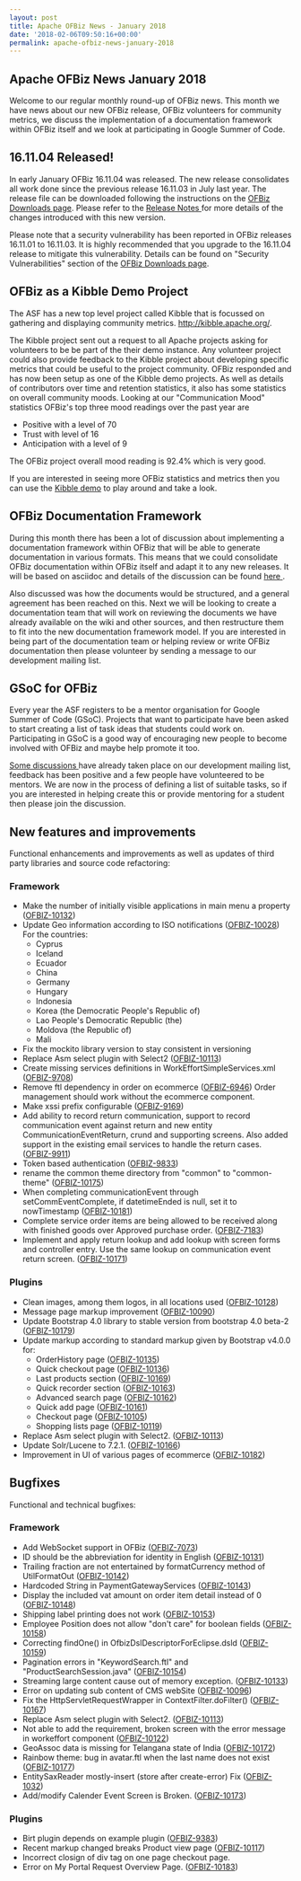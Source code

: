 ```yaml
---
layout: post
title: Apache OFBiz News - January 2018
date: '2018-02-06T09:50:16+00:00'
permalink: apache-ofbiz-news-january-2018
---
```

<h2>Apache OFBiz News January 2018 </h2>
Welcome to our regular monthly round-up of OFBiz news.
This month we have news about our new OFBiz release, OFBiz volunteers for community metrics, we discuss the implementation of a documentation framework within OFBiz itself and we look at participating in Google Summer of Code.
<!--more--> 
<h2>16.11.04 Released!</h2>
<p>In early January OFBiz 16.11.04 was released. The new release consolidates all work done since the previous release 16.11.03 in July last year. The release file can be downloaded following the instructions on the <a href="http://ofbiz.apache.org/download.html" target="_blank" rel="noopener">  OFBiz Downloads page</a>. Please refer to the <a href="http://ofbiz.apache.org/release-notes-16.11.04.html" target="_blank" rel="noopener">  Release Notes </a> for more details of the changes introduced with this new version. </p>
<p>Please note that a security vulnerability has been reported in OFBiz releases 16.11.01 to 16.11.03. It is highly recommended that you upgrade to the 16.11.04 release to mitigate this vulnerability. Details can be found on "Security Vulnerabilities" section of the  <a href="http://ofbiz.apache.org/download.html" target="_blank" rel="noopener">  OFBiz Downloads page</a>. </p>
<h2>OFBiz as a Kibble Demo Project</h2>
<p>The ASF has a new top level project called Kibble that is focussed on gathering and displaying community metrics.  <a href="http://kibble.apache.org/" target="_blank" rel="noopener"> http://kibble.apache.org/</a>. </p>
<p>The Kibble project sent out a request to all Apache projects asking for volunteers to be be part of the their demo instance. Any volunteer project could also provide feedback to the Kibble project about developing specific metrics that could be useful to the project community. OFBiz responded and has now been setup as one of the Kibble demo projects. As well as details of contributors over time and retention statistics, it also has some statistics on overall community moods. Looking at our "Communication Mood" statistics OFBiz's top three mood readings over the past year are
<ul><li>Positive with a level of 70</l>
<li>Trust with level of  16</li>
<li>Anticipation with a level of 9</li>
</ul>
<p>The OFBiz project overall mood reading is 92.4% which is very good. </p>
<p>If you are interested in seeing more OFBiz statistics and metrics then you can use the <a href="https://demo.kibble.apache.org/" target="_blank" rel="noopener"> Kibble demo</a> to play around and take a look.</p>
<h2>OFBiz Documentation Framework</h2>
<p>During this month there has been a lot of discussion about implementing a documentation framework within OFBiz that will be able to generate documentation in various formats. This means that we could consolidate OFBiz documentation within OFBiz itself and adapt it to any new releases. It will be based on asciidoc and details of the discussion can be found <a href="https://s.apache.org/VfxE" target="_blank" rel="noopener"> here </a>. 
<p>Also discussed was how the documents would be structured, and a general agreement has been reached on this. Next we will be looking to create a documentation team that will work on reviewing the documents we have already available on the wiki and other sources, and then restructure them to fit into the new documentation framework model. If you are interested in being part of the documentation team or helping review or write OFBiz documentation then please volunteer by sending a message to our development mailing list.</p>
<h2>GSoC for OFBiz</h2>
<p>Every year the ASF registers to be a mentor organisation for Google Summer of Code (GSoC). Projects that want to participate have been asked to start creating a list of task ideas that students could work on. Participating in GSoC is a good way of encouraging new people to become involved with OFBiz and maybe help promote it too.</p>
<p><a href="https://s.apache.org/MUUo" target="_blank" rel="noopener"> Some discussions </a> have already taken place on our development mailing list, feedback has been positive and a few people have volunteered to be mentors. We are now in the process of defining a list of suitable tasks, so if you are interested in helping create this or provide mentoring for a student then please join the discussion.</p>
<h2>New features and improvements</h2>
Functional enhancements and improvements as well as updates of third party libraries and source code refactoring:
<h3>Framework</h3>
<ul>
 	<li>Make the number of initially visible applications in main menu a property (<a href="https://issues.apache.org/jira/browse/OFBIZ-10132">OFBIZ-10132</a>)</li>
 	<li>Update Geo information according to ISO notifications (<a href="https://issues.apache.org/jira/browse/OFBIZ-10028">OFBIZ-10028</a>)
For the countries:
<ul>
 	<li>Cyprus</li>
 	<li>Iceland</li>
 	<li>Ecuador</li>
 	<li>China</li>
 	<li>Germany</li>
 	<li>Hungary</li>
 	<li>Indonesia</li>
 	<li>Korea (the Democratic People's Republic of)</li>
 	<li>Lao People's Democratic Republic (the)</li>
 	<li>Moldova (the Republic of)</li>
 	<li>Mali</li>
</ul>
</li>
 	<li>Fix the mockito library version to stay consistent in versioning</li>
 	<li>Replace Asm select plugin with Select2 (<a href="https://issues.apache.org/jira/browse/OFBIZ-10113">OFBIZ-10113</a>)</li>
 	<li>Create missing services definitions in WorkEffortSimpleServices.xml (<a href="https://issues.apache.org/jira/browse/OFBIZ-9708">OFBIZ-9708</a>)</li>
 	<li>Remove ftl dependency in order on ecommerce (<a href="https://issues.apache.org/jira/browse/OFBIZ-6946">OFBIZ-6946</a>)
Order management should work without the ecommerce component.</li>
 	<li>Make xssi prefix configurable (<a href="https://issues.apache.org/jira/browse/OFBIZ-9169">OFBIZ-9169</a>)</li>
 	<li>Add ability to record return communication, support to record communication event against return and new entity CommunicationEventReturn, crund and supporting screens. Also added support in the existing email services to handle the return cases. (<a href="https://issues.apache.org/jira/browse/OFBIZ-9911">OFBIZ-9911</a>)</li>
 	<li>Token based authentication (<a href="https://issues.apache.org/jira/browse/OFBIZ-9833">OFBIZ-9833</a>)</li>
 	<li>rename the common theme directory from "common" to "common-theme" (<a href="https://issues.apache.org/jira/browse/OFBIZ-10175">OFBIZ-10175</a>)</li>
 	<li>When completing communicationEvent through setCommEventComplete, if datetimeEnded is null, set it to nowTimestamp (<a href="https://issues.apache.org/jira/browse/OFBIZ-10181">OFBIZ-10181</a>)</li>
 	<li>Complete service order items are being allowed to be received along with finished goods over Approved purchase order. (<a href="https://issues.apache.org/jira/browse/OFBIZ-7183">OFBIZ-7183</a>)</li>
 	<li>Implement and apply return lookup and add lookup with screen forms and controller entry. Use the same lookup on communication event return screen. (<a href="https://issues.apache.org/jira/browse/OFBIZ-10171">OFBIZ-10171</a>)</li>
</ul>
<h3>Plugins</h3>
<ul>
 	<li>Clean images, among them logos, in all locations used (<a href="https://issues.apache.org/jira/browse/OFBIZ-10128">OFBIZ-10128</a>)</li>
 	<li>Message page markup improvement (<a href="https://issues.apache.org/jira/browse/OFBIZ-10090">OFBIZ-10090</a>)</li>
 	<li>Update Bootstrap 4.0 library to stable version from bootstrap 4.0 beta-2 (<a href="https://issues.apache.org/jira/browse/OFBIZ-10179">OFBIZ-10179</a>)</li>
 	<li>Update markup according to standard markup given by Bootstrap v4.0.0 for:
<ul>
 	<li>OrderHistory page (<a href="https://issues.apache.org/jira/browse/OFBIZ-10135">OFBIZ-10135</a>)</li>
 	<li>Quick checkout page (<a href="https://issues.apache.org/jira/browse/OFBIZ-10136">OFBIZ-10136</a>)</li>
 	<li>Last products section (<a href="https://issues.apache.org/jira/browse/OFBIZ-10169">OFBIZ-10169</a>)</li>
 	<li>Quick recorder section (<a href="https://issues.apache.org/jira/browse/OFBIZ-10163">OFBIZ-10163</a>)</li>
 	<li>Advanced search page (<a href="https://issues.apache.org/jira/browse/OFBIZ-10162">OFBIZ-10162</a>)</li>
 	<li>Quick add page (<a href="https://issues.apache.org/jira/browse/OFBIZ-10161">OFBIZ-10161</a>)</li>
 	<li>Checkout page (<a href="https://issues.apache.org/jira/browse/OFBIZ-10105">OFBIZ-10105</a>)</li>
 	<li>Shopping lists page (<a href="https://issues.apache.org/jira/browse/OFBIZ-10119">OFBIZ-10119</a>)</li>
</ul>
</li>
 	<li>Replace Asm select plugin with Select2. (<a href="https://issues.apache.org/jira/browse/OFBIZ-10113">OFBIZ-10113</a>)</li>
 	<li>Update Solr/Lucene to 7.2.1. (<a href="https://issues.apache.org/jira/browse/OFBIZ-10166">OFBIZ-10166</a>)</li>
 	<li>Improvement in UI of various pages of ecommerce (<a href="https://issues.apache.org/jira/browse/OFBIZ-10182">OFBIZ-10182</a>)</li>
</ul>
<h2>Bugfixes</h2>
Functional and technical bugfixes:
<h3>Framework</h3>
<ul>
 	<li>Add WebSocket support in OFBiz (<a href="https://issues.apache.org/jira/browse/OFBIZ-7073">OFBIZ-7073</a>)</li>
 	<li>ID should be the abbreviation for identity in English (<a href="https://issues.apache.org/jira/browse/OFBIZ-10131">OFBIZ-10131</a>)</li>
 	<li>Trailing fraction are not entertained by formatCurrency method of UtilFormatOut (<a href="https://issues.apache.org/jira/browse/OFBIZ-10142">OFBIZ-10142</a>)</li>
 	<li>Hardcoded String in PaymentGatewayServices (<a href="https://issues.apache.org/jira/browse/OFBIZ-10143">OFBIZ-10143</a>)</li>
 	<li>Display the included vat amount on order item detail instead of 0 (<a href="https://issues.apache.org/jira/browse/OFBIZ-10148">OFBIZ-10148</a>)</li>
 	<li>Shipping label printing does not work (<a href="https://issues.apache.org/jira/browse/OFBIZ-10153">OFBIZ-10153</a>)</li>
 	<li>Employee Position does not allow "don't care" for boolean fields (<a href="https://issues.apache.org/jira/browse/OFBIZ-10158">OFBIZ-10158</a>)</li>
 	<li>Correcting findOne() in OfbizDslDescriptorForEclipse.dsld (<a href="https://issues.apache.org/jira/browse/OFBIZ-10159">OFBIZ-10159</a>)</li>
 	<li>Pagination errors in "KeywordSearch.ftl" and "ProductSearchSession.java" (<a href="https://issues.apache.org/jira/browse/OFBIZ-10154">OFBIZ-10154</a>)</li>
 	<li>Streaming large content cause out of memory exception. (<a href="https://issues.apache.org/jira/browse/OFBIZ-10133">OFBIZ-10133</a>)</li>
 	<li>Error on updating sub content of CMS webSite (<a href="https://issues.apache.org/jira/browse/OFBIZ-10096">OFBIZ-10096</a>)</li>
 	<li>Fix the HttpServletRequestWrapper in ContextFilter.doFilter() (<a href="https://issues.apache.org/jira/browse/OFBIZ-10167">OFBIZ-10167</a>)</li>
 	<li>Replace Asm select plugin with Select2. (<a href="https://issues.apache.org/jira/browse/OFBIZ-10113">OFBIZ-10113</a>)</li>
 	<li>Not able to add the requirement, broken screen with the error message in workeffort component (<a href="https://issues.apache.org/jira/browse/OFBIZ-10122">OFBIZ-10122</a>)</li>
 	<li>GeoAssoc data is missing for Telangana state of India (<a href="https://issues.apache.org/jira/browse/OFBIZ-10172">OFBIZ-10172</a>)</li>
 	<li>Rainbow theme: bug in avatar.ftl when the last name does not exist (<a href="https://issues.apache.org/jira/browse/OFBIZ-10177">OFBIZ-10177</a>)</li>
 	<li>EntitySaxReader mostly-insert (store after create-error) Fix (<a href="https://issues.apache.org/jira/browse/OFBIZ-1032">OFBIZ-1032</a>)</li>
 	<li>Add/modify Calender Event Screen is Broken. (<a href="https://issues.apache.org/jira/browse/OFBIZ-10173">OFBIZ-10173</a>)</li>
</ul>
<h3>Plugins</h3>
<ul>
 	<li>Birt plugin depends on example plugin (<a href="https://issues.apache.org/jira/browse/OFBIZ-9383">OFBIZ-9383</a>)</li>
 	<li>Recent markup changed breaks Product view page (<a href="https://issues.apache.org/jira/browse/OFBIZ-10117">OFBIZ-10117</a>)</li>
 	<li>Incorrect closign of div tag on one page checkout page.</li>
 	<li>Error on My Portal Request Overview Page. (<a href="https://issues.apache.org/jira/browse/OFBIZ-10183">OFBIZ-10183</a>)</li>
</ul>
